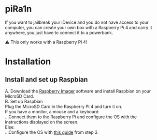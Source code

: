 # piRa1n
If you want to jailbreak your iDevice and you do not have access to your computer, you can create your own box with a Raspberry Pi 4 and carry it anywhere, you just have to connect it to a powerbank.

⚠️ This only works with a Raspberry Pi 4!

# Installation 

## Install and set up Raspbian
A. Download the [Raspberry Imager](https://www.raspberrypi.org/downloads/) software and install Raspbian on your MicroSD Card.  
B. Set up Raspbian  
Plug the MicroSD Card in the Raspberry Pi 4 and turn it on.  
If you have a monitor, a mouse and a keyboard:  
...Connect them to the Raspberry Pi and configure the OS with the instructions displayed on the screen.  
Else:  
...Configure the OS with [this guide](https://hackernoon.com/raspberry-pi-headless-install-462ccabd75d0) from step 3.  
